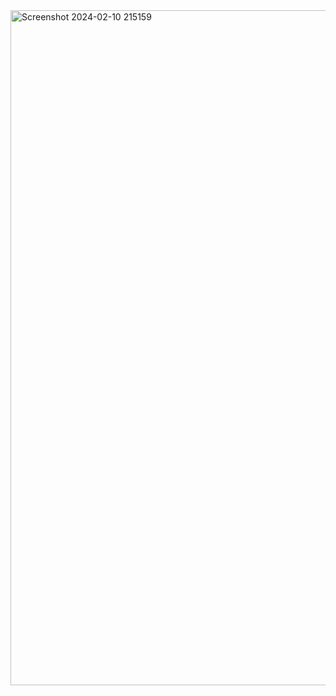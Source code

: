 
 
<img width="1080" alt="Screenshot 2024-02-10 215159" src="https://github.com/yzkthreadz/yzkthreadz/assets/142318731/a5fe8239-1737-41c3-859a-5edaae570b1e">
